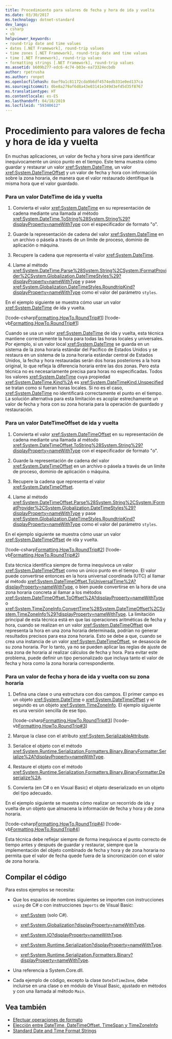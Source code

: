 ```yaml
---
title: Procedimiento para valores de fecha y hora de ida y vuelta
ms.date: 03/30/2017
ms.technology: dotnet-standard
dev_langs:
- csharp
- vb
helpviewer_keywords:
- round-trip date and time values
- dates [.NET Framework], round-trip values
- time zones [.NET Framework], round-trip date and time values
- time [.NET Framework], round-trip values
- formatting strings [.NET Framework], round-trip values
ms.assetid: b609b277-edc6-4c74-b03e-ea73324ecbdb
author: rpetrusha
ms.author: ronpet
ms.openlocfilehash: 0aef9a1c81172cda9b6df4574edb331e0ed137ca
ms.sourcegitcommit: 0be8a279af6d8a43e03141e349d3efd5d35f8767
ms.translationtype: HT
ms.contentlocale: es-ES
ms.lasthandoff: 04/18/2019
ms.locfileid: "59340612"
---
```

# <a name="how-to-round-trip-date-and-time-values"></a>Procedimiento para valores de fecha y hora de ida y vuelta
En muchas aplicaciones, un valor de fecha y hora sirve para identificar inequívocamente un único punto en el tiempo. Este tema muestra cómo guardar y restaurar un valor <xref:System.DateTime>, un valor <xref:System.DateTimeOffset> y un valor de fecha y hora con información sobre la zona horaria, de manera que el valor restaurado identifique la misma hora que el valor guardado.  
  
### <a name="to-round-trip-a-datetime-value"></a>Para un valor DateTime de ida y vuelta  
  
1. Convierta el valor <xref:System.DateTime> en su representación de cadena mediante una llamada al método <xref:System.DateTime.ToString%28System.String%29?displayProperty=nameWithType> con el especificador de formato "o".  
  
2. Guarde la representación de cadena del valor <xref:System.DateTime> en un archivo o pásela a través de un límite de proceso, dominio de aplicación o máquina.  
  
3. Recupere la cadena que representa el valor <xref:System.DateTime>.  
  
4. Llame al método <xref:System.DateTime.Parse%28System.String%2CSystem.IFormatProvider%2CSystem.Globalization.DateTimeStyles%29?displayProperty=nameWithType> y pase <xref:System.Globalization.DateTimeStyles.RoundtripKind?displayProperty=nameWithType> como el valor del parámetro `styles`.  
  
 En el ejemplo siguiente se muestra cómo usar un valor <xref:System.DateTime> de ida y vuelta.  
  
 [!code-csharp[Formatting.HowTo.RoundTrip#1](../../../samples/snippets/csharp/VS_Snippets_CLR/Formatting.HowTo.RoundTrip/cs/RoundTrip.cs#1)]
 [!code-vb[Formatting.HowTo.RoundTrip#1](../../../samples/snippets/visualbasic/VS_Snippets_CLR/Formatting.HowTo.RoundTrip/vb/RoundTrip.vb#1)]  
  
 Cuando se usa un valor <xref:System.DateTime> de ida y vuelta, esta técnica mantiene correctamente la hora para todas las horas locales y universales. Por ejemplo, si un valor local <xref:System.DateTime> se guarda en un sistema de la zona horaria estándar del Pacífico de Estados Unidos y se restaura en un sistema de la zona horaria estándar central de Estados Unidos, la fecha y hora restauradas serán dos horas posteriores a la hora original, lo que refleja la diferencia horaria entre las dos zonas. Pero esta técnica no es necesariamente precisa para horas no especificadas. Todos los valores <xref:System.DateTime> cuya propiedad <xref:System.DateTime.Kind%2A> es <xref:System.DateTimeKind.Unspecified> se tratan como si fueran horas locales. Si no es el caso, <xref:System.DateTime> no identificará correctamente el punto en el tiempo. La solución alternativa para esta limitación es acoplar estrechamente un valor de fecha y hora con su zona horaria para la operación de guardado y restauración.  
  
### <a name="to-round-trip-a-datetimeoffset-value"></a>Para un valor DateTimeOffset de ida y vuelta  
  
1. Convierta el valor <xref:System.DateTimeOffset> en su representación de cadena mediante una llamada al método <xref:System.DateTimeOffset.ToString%28System.String%29?displayProperty=nameWithType> con el especificador de formato "o".  
  
2. Guarde la representación de cadena del valor <xref:System.DateTimeOffset> en un archivo o pásela a través de un límite de proceso, dominio de aplicación o máquina.  
  
3. Recupere la cadena que representa el valor <xref:System.DateTimeOffset>.  
  
4. Llame al método <xref:System.DateTimeOffset.Parse%28System.String%2CSystem.IFormatProvider%2CSystem.Globalization.DateTimeStyles%29?displayProperty=nameWithType> y pase <xref:System.Globalization.DateTimeStyles.RoundtripKind?displayProperty=nameWithType> como el valor del parámetro `styles`.  
  
 En el ejemplo siguiente se muestra cómo usar un valor <xref:System.DateTimeOffset> de ida y vuelta.  
  
 [!code-csharp[Formatting.HowTo.RoundTrip#2](../../../samples/snippets/csharp/VS_Snippets_CLR/Formatting.HowTo.RoundTrip/cs/RoundTrip.cs#2)]
 [!code-vb[Formatting.HowTo.RoundTrip#2](../../../samples/snippets/visualbasic/VS_Snippets_CLR/Formatting.HowTo.RoundTrip/vb/RoundTrip.vb#2)]  
  
 Esta técnica identifica siempre de forma inequívoca un valor <xref:System.DateTimeOffset> como un único punto en el tiempo. El valor puede convertirse entonces en la hora universal coordinada (UTC) al llamar al método <xref:System.DateTimeOffset.ToUniversalTime%2A?displayProperty=nameWithType>, o bien puede convertirse en la hora de una zona horaria concreta al llamar a los métodos <xref:System.DateTimeOffset.ToOffset%2A?displayProperty=nameWithType> o <xref:System.TimeZoneInfo.ConvertTime%28System.DateTimeOffset%2CSystem.TimeZoneInfo%29?displayProperty=nameWithType>. La limitación principal de esta técnica está en que las operaciones aritméticas de fecha y hora, cuando se realizan en un valor <xref:System.DateTimeOffset> que representa la hora en una zona horaria determinada, podrían no generar resultados precisos para esa zona horaria. Esto se debe a que, cuando se crea una instancia de un valor <xref:System.DateTimeOffset>, se desasocia de su zona horaria. Por lo tanto, ya no se pueden aplicar las reglas de ajuste de esa zona de horaria al realizar cálculos de fecha y hora. Para evitar este problema, puede definir un tipo personalizado que incluya tanto el valor de fecha y hora como la zona horaria correspondiente.  
  
### <a name="to-round-trip-a-date-and-time-value-with-its-time-zone"></a>Para un valor de fecha y hora de ida y vuelta con su zona horaria  
  
1. Defina una clase o una estructura con dos campos. El primer campo es un objeto <xref:System.DateTime> o <xref:System.DateTimeOffset> y el segundo es un objeto <xref:System.TimeZoneInfo>. El ejemplo siguiente es una versión sencilla de ese tipo.  
  
     [!code-csharp[Formatting.HowTo.RoundTrip#3](../../../samples/snippets/csharp/VS_Snippets_CLR/Formatting.HowTo.RoundTrip/cs/RoundTrip.cs#3)]
     [!code-vb[Formatting.HowTo.RoundTrip#3](../../../samples/snippets/visualbasic/VS_Snippets_CLR/Formatting.HowTo.RoundTrip/vb/RoundTrip.vb#3)]  
  
2. Marque la clase con el atributo <xref:System.SerializableAttribute>.  
  
3. Serialice el objeto con el método <xref:System.Runtime.Serialization.Formatters.Binary.BinaryFormatter.Serialize%2A?displayProperty=nameWithType>.  
  
4. Restaure el objeto con el método <xref:System.Runtime.Serialization.Formatters.Binary.BinaryFormatter.Deserialize%2A>.  
  
5. Convierta (en C# o en Visual Basic) el objeto deserializado en un objeto del tipo adecuado.  
  
 En el ejemplo siguiente se muestra cómo realizar un recorrido de ida y vuelta de un objeto que almacena la información de fecha y hora y de zona horaria.  
  
 [!code-csharp[Formatting.HowTo.RoundTrip#4](../../../samples/snippets/csharp/VS_Snippets_CLR/Formatting.HowTo.RoundTrip/cs/RoundTrip.cs#4)]
 [!code-vb[Formatting.HowTo.RoundTrip#4](../../../samples/snippets/visualbasic/VS_Snippets_CLR/Formatting.HowTo.RoundTrip/vb/RoundTrip.vb#4)]  
  
 Esta técnica debe reflejar siempre de forma inequívoca el punto correcto de tiempo antes y después de guardar y restaurar, siempre que la implementación del objeto combinado de fecha y hora y de zona horaria no permita que el valor de fecha quede fuera de la sincronización con el valor de zona horaria.  
  
## <a name="compiling-the-code"></a>Compilar el código  
 Para estos ejemplos se necesita:  
  
-   Que los espacios de nombres siguientes se importen con instrucciones `using` de C# o con instrucciones `Imports` de Visual Basic:  
  
    -   <xref:System> (solo C#).  
  
    -   <xref:System.Globalization?displayProperty=nameWithType>.  
  
    -   <xref:System.IO?displayProperty=nameWithType>.  
  
    -   <xref:System.Runtime.Serialization?displayProperty=nameWithType>.  
  
    -   <xref:System.Runtime.Serialization.Formatters.Binary?displayProperty=nameWithType>.  
  
-   Una referencia a System.Core.dll.  
  
-   Cada ejemplo de código, excepto la clase `DateInTimeZone`, debe incluirse en una clase o en módulo de Visual Basic, ajustado en métodos y con una llamada al método `Main`.  
  
## <a name="see-also"></a>Vea también

- [Efectuar operaciones de formato](../../../docs/standard/base-types/performing-formatting-operations.md)
- [Elección entre DateTime, DateTimeOffset, TimeSpan y TimeZoneInfo](../../../docs/standard/datetime/choosing-between-datetime.md)
- [Standard Date and Time Format Strings](../../../docs/standard/base-types/standard-date-and-time-format-strings.md)
